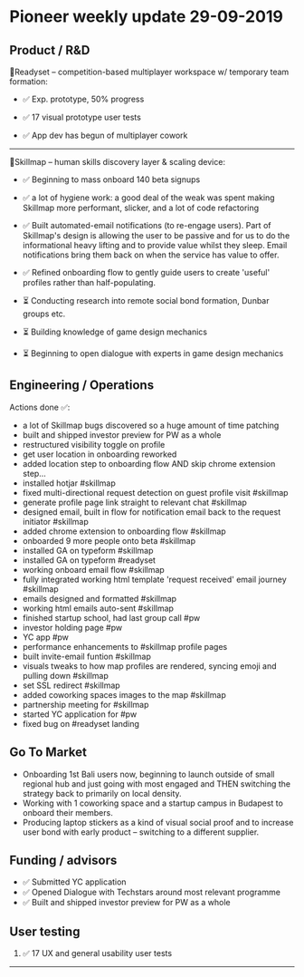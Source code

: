 # Pioneer weekly update 29-09-2019


## Product / R&D

👟Readyset – competition-based multiplayer workspace w/ temporary team formation:  

*  ✅ Exp. prototype, 50% progress
  
*  ✅ 17 visual prototype user tests  
  
*  ✅ App dev has begun of multiplayer cowork
  
----

📍Skillmap – human skills discovery layer & scaling device:  

*  ✅ Beginning to mass onboard 140 beta signups

*  ✅ a lot of hygiene work: a good deal of the weak was spent making Skillmap more performant, slicker, and a lot of code refactoring  

*  ✅ Built automated-email notifications (to re-engage users). Part of Skillmap's design is allowing the user to be passive and for us to do the informational heavy lifting and to provide value whilst they sleep. Email notifications bring them back on when the service has value to offer.  

*  ✅ Refined onboarding flow to gently guide users to create 'useful' profiles rather than half-populating.

*  ⏳ Conducting research into remote social bond formation, Dunbar groups etc.

*  ⏳ Building knowledge of game design mechanics

*  ⏳ Beginning to open dialogue with experts in game design mechanics


## Engineering / Operations

Actions done ✅:

* a lot of Skillmap bugs discovered so a huge amount of time patching  
* built and shipped investor preview for PW as a whole  
* restructured visibility toggle on profile  
* get user location in onboarding reworked  
* added location step to onboarding flow AND skip chrome extension step…  
* installed hotjar #skillmap  
* fixed multi-directional request detection on guest profile visit #skillmap  
* generate profile page link straight to relevant chat #skillmap  
* designed email, built in flow for notification email back to the request initiator #skillmap  
* added chrome extension to onboarding flow #skillmap  
* onboarded 9 more people onto beta #skillmap  
* installed GA on typeform #skillmap  
* installed GA on typeform #readyset  
* working onboard email flow #skillmap  
* fully integrated working html template 'request received' email journey #skillmap  
* emails designed and formatted #skillmap  
* working html emails auto-sent #skillmap  
* finished startup school, had last group call #pw  
* investor holding page #pw  
* YC app #pw  
* performance enhancements to #skillmap profile pages  
* built invite-email funtion #skillmap  
* visuals tweaks to how map profiles are rendered, syncing emoji and pulling down #skillmap  
* set SSL redirect #skillmap  
* added coworking spaces images to the map #skillmap  
* partnership meeting for #skillmap  
* started YC application for #pw  
* fixed bug on #readyset landing   


## Go To Market

* Onboarding 1st Bali users now, beginning to launch outside of small regional hub and just going with most engaged and THEN switching the strategy back to primarily on local density.  
* Working with 1 coworking space and a startup campus in Budapest to onboard their members.  
* Producing laptop stickers as a kind of visual social proof and to increase user bond with early product – switching to a different supplier.  


## Funding / advisors

* ✅ Submitted YC application
* ✅ Opened Dialogue with Techstars around most relevant programme
* ✅ Built and shipped investor preview for PW as a whole


## User testing  
  
  
1. ✅ 17 UX and general usability user tests  



  
----



